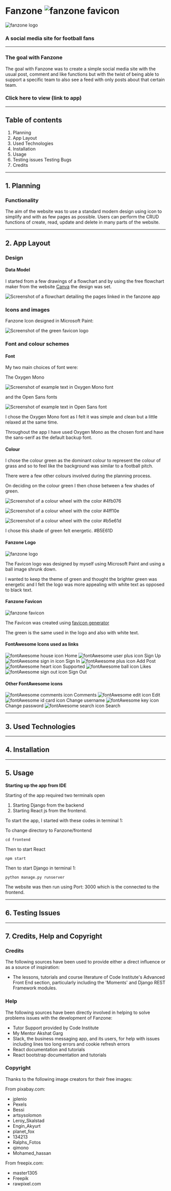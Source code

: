 # Fanzone  ![fanzone favicon](./frontend/public/favicon-16x16.png)

![fanzone logo](./frontend/src/assets/logo.png)

### A social media site for football fans

-----

### The goal with Fanzone
The goal with Fanzone was to create a simple social media site with the usual
post, comment and like functions but with the twist of being able to support a
specific team to also see a feed with only posts about that certain team.

### Click here to view (link to app)
------

## Table of contents

1. Planning
2. App Layout
3. Used Technologies
4. Installation
5. Usage
6. Testing issues
   Testing
   Bugs
7. Credits

-----

## 1. Planning

### Functionality

The aim of the website was to use a standard modern design using icon to
simplify and with as few pages as possible.
Users can perform the CRUD functions of create, read, update and delete in many
parts of the website.


-----
## 2. App Layout

### Design




#### Data Model

I started from a few drawings of a flowchart and by using the free flowchart
maker from the website [Canva](https://www.canva.com/online-whiteboard/flowcharts/)
the design was set.

![Screenshot of a flowchart detailing the pages linked in the fanzone app](/readme-images/fanzone-flowchart.png)

### Icons and images

Fanzone Icon designed in Microsoft Paint:

![Screenshot of the green favicon logo](/readme-images/logo.jpg)

### Font and colour schemes

#### Font

My two main choices of font were:

The Oxygen Mono

![Screenshot of example text in Oxygen Mono font](/readme-images/font-oxygen-mono.jpg)

and the Open Sans fonts

![Screenshot of example text in Open Sans font](/readme-images/font-open-sans.jpg)

I chose the Oxygen Mono font as I felt it was simple and clean but a little
relaxed at the same time.

Throughout the app I have used Oxygen Mono as the chosen font and have the
sans-serif as the default backup font.


#### Colour

I chose the colour green as the dominant colour to represent the colour of grass
and so to feel like the background was similar to a football pitch.

There were a few other colours involved during the planning process.

On deciding on the colour green I then chose between a few shades of green.

![Screenshot of a colour wheel with the color #4fb076](/readme-images/4fb076.jpg)

![Screenshot of a colour wheel with the color #4ff10e](/readme-images/4ff10e.jpg)

![Screenshot of a colour wheel with the color #b5e61d](/readme-images/b5e61d.jpg)

I chose this shade of green felt energetic. #B5E61D

#### Fanzone Logo

![fanzone logo](/readme-images/logo.jpg)

The Favicon logo was designed by myself using Microsoft Paint and using a
ball image shrunk down.

I wanted to keep the theme of green and thought the brighter green was energetic
and I felt the logo was more appealing with white text as opposed to black text.


#### Fanzone Favicon

![fanzone favicon](/readme-images/favicon-16x16.png)

The Favicon was created using [favicon generator](https://favicon.io/favicon-generator/)

The green is the same used in the logo and also with white text.


#### FontAwesome Icons used as links

![fontAwesome house icon](/readme-images/house-solid.svg) Home
![fontAwesome user plus icon](/readme-images/user-plus-solid.svg) Sign Up
![fontAwesome sign in icon](/readme-images/sign-in-alt-solid.svg) Sign In
![fontAwesome plus icon](/readme-images/user-plus-solid.svg) Add Post
![fontAwesome heart icon](/readme-images/heart-solid.svg) Supported
![fontAwesome ball icon](/readme-images/futbol-solid.svg) Likes
![fontAwesome sign out icon](/readme-images/sign-out-alt-solid.svg) Sign Out


#### Other FontAwesome icons

![fontAwesome comments icon](/readme-images/comments-solid.svg) Comments
![fontAwesome edit icon](/readme-images/edit-solid.svg) Edit
![fontAwesome id card icon](/readme-images/id-card-solid.svg) Change username
![fontAwesome key icon](/readme-images/key-solid.svg) Change password
![fontAwesome search icon](/readme-images/search-solid.svg) Search

-----
## 3. Used Technologies



-----
## 4. Installation



-----
## 5. Usage

**Starting up the app from IDE**

Starting of the app required two terminals open
1. Starting Django from the backend
2. Starting React js from the frontend.

To start the app, I started with these codes in terminal 1:

To change directory to Fanzone/frontend
```
cd frontend
```

Then to start React
```
npm start
```

Then to start Django in terminal 1:
```
python manage.py runserver
```

The website was then run using Port: 3000 which is the connected to the
frontend.

-----
## 6. Testing Issues



-----
## 7. Credits, Help and Copyright

### Credits

The following sources have been used to provide either a direct influence or
as a source of inspiration:
- The lessons, tutorials and course literature of Code Institute's Advanced
  Front End section, particularly including the 'Moments' and Django REST
  Framework modules.


### Help

The following sources have been directly involved in helping to solve problems
issues with the development of Fanzone:
- Tutor Support provided by Code Institute
- My Mentor Akshat Garg
- Slack, the business messaging app, and its users, for help with issues
  including lines too long errors and cookie refresh errors
- React documentation and tutorials
- React bootstrap documentation and tutorials

### Copyright

Thanks to the following image creators for their free images:

From pixabay.com:
- jplenio
- Pexels
- Bessi
- artsysolomon
- Leroy_Skalstad
- Engin_Akyurt
- planet_fox
- 134213
- Ralphs_Fotos
- qimono
- Mohamed_hassan

From freepix.com:

- master1305
- Freepik
- rawpixel.com
## 

